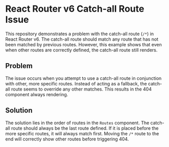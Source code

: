 # React Router v6 Catch-all Route Issue

This repository demonstrates a problem with the catch-all route (`/*`) in React Router v6.  The catch-all route should match any route that has not been matched by previous routes. However, this example shows that even when other routes are correctly defined, the catch-all route still renders.

## Problem
The issue occurs when you attempt to use a catch-all route in conjunction with other, more specific routes. Instead of acting as a fallback, the catch-all route seems to override any other matches.  This results in the 404 component always rendering.

## Solution
The solution lies in the order of routes in the `Routes` component. The catch-all route should always be the last route defined. If it is placed before the more specific routes, it will always match first. Moving the `/*` route to the end will correctly show other routes before triggering 404.
